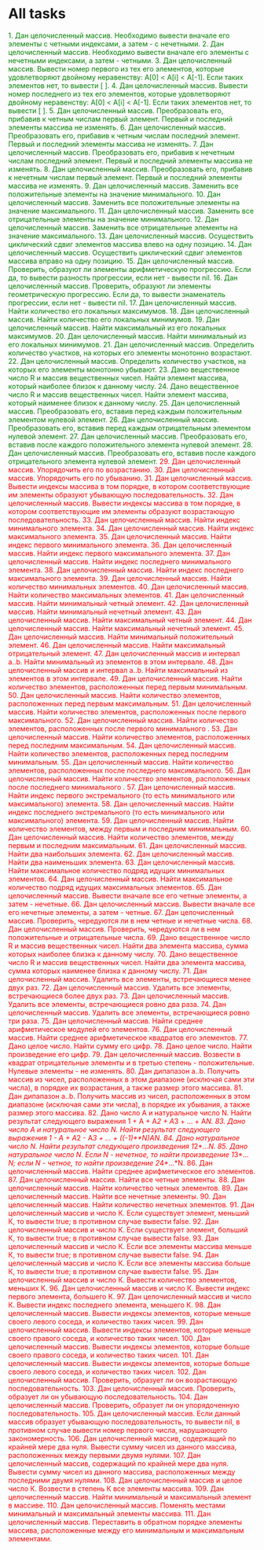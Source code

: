 # All tasks

<span style ='color:green'>1. Дан целочисленный массив. Необходимо вывести вначале его элементы с четными индексами, а затем - с нечетными.</span>
<span style ='color:green'>2. Дан целочисленный массив. Необходимо вывести вначале его элементы с нечетными индексами, а затем - четными.
<span style ='color:green'>3. Дан целочисленный массив. Вывести номер первого из тех его элементов, которые удовлетворяют двойному неравенству: A[0] < A[i] < A[-1]. Если таких элементов нет, то вывести [ ].
<span style ='color:green'>4. Дан целочисленный массив. Вывести номер последнего из тех его элементов, которые удовлетворяют двойному неравенству: A[0] < A[i] < A[-1]. Если таких элементов нет, то вывести [ ].
<span style ='color:green'>5. Дан целочисленный массив. Преобразовать его, прибавив к четным числам первый элемент. Первый и последний элементы массива не изменять.
<span style ='color:green'>6. Дан целочисленный массив. Преобразовать его, прибавив к четным числам последний элемент. Первый и последний элементы массива не изменять.
<span style ='color:green'>7. Дан целочисленный массив. Преобразовать его, прибавив к нечетным числам последний элемент. Первый и последний элементы массива не изменять.
<span style ='color:green'>8. Дан целочисленный массив. Преобразовать его, прибавив к нечетным числам первый элемент. Первый и последний элементы массива не изменять.
<span style ='color:green'>9. Дан целочисленный массив. Заменить все положительные элементы на значение минимального.
<span style ='color:green'>10. Дан целочисленный массив. Заменить все положительные элементы на значение максимального.
<span style ='color:green'>11. Дан целочисленный массив. Заменить все отрицательные элементы на значение минимального.
<span style ='color:green'>12. Дан целочисленный массив. Заменить все отрицательные элементы на значение максимального.
<span style ='color:green'>13. Дан целочисленный массив. Осуществить циклический сдвиг элементов массива влево на одну позицию.
<span style ='color:green'>14. Дан целочисленный массив. Осуществить циклический сдвиг элементов массива вправо на одну позицию.
<span style ='color:green'>15. Дан целочисленный массив. Проверить, образуют ли элементы арифметическую прогрессию. Если да, то вывести разность прогрессии, если нет - вывести nil.
<span style ='color:green'>16. Дан целочисленный массив. Проверить, образуют ли элементы геометрическую прогрессию. Если да, то вывести знаменатель прогрессии, если нет - вывести nil.
<span style ='color:green'>17. Дан целочисленный массив. Найти количество его локальных максимумов.
<span style ='color:green'>18. Дан целочисленный массив. Найти количество его локальных минимумов.
<span style ='color:green'>19. Дан целочисленный массив. Найти максимальный из его локальных максимумов.
<span style ='color:green'>20. Дан целочисленный массив. Найти минимальный из его локальных минимумов.
<span style ='color:green'>21. Дан целочисленный массив. Определить количество участков, на которых его элементы монотонно возрастают.
<span style ='color:green'>22. Дан целочисленный массив. Определить количество участков, на которых его элементы монотонно убывают.
<span style ='color:green'>23. Дано вещественное число R и массив вещественных чисел. Найти элемент массива, который наиболее близок к данному числу.
<span style ='color:green'>24. Дано вещественное число R и массив вещественных чисел. Найти элемент массива, который наименее близок к данному числу.
<span style ='color:green'>25. Дан целочисленный массив. Преобразовать его, вставив перед каждым положительным элементом нулевой элемент.
<span style ='color:green'>26. Дан целочисленный массив. Преобразовать его, вставив перед каждым отрицательным элементом нулевой элемент.
<span style ='color:green'>27. Дан целочисленный массив. Преобразовать его, вставив после каждого положительного элемента нулевой элемент.
<span style ='color:green'>28. Дан целочисленный массив. Преобразовать его, вставив после каждого отрицательного элемента нулевой элемент.
<span style ='color:red'>29. Дан целочисленный массив. Упорядочить его по возрастанию.
<span style ='color:red'>30. Дан целочисленный массив. Упорядочить его по убыванию.
<span style ='color:red'>31. Дан целочисленный массив. Вывести индексы массива в том порядке, в котором соответствующие им элементы образуют убывающую последовательность.
<span style ='color:red'>32. Дан целочисленный массив. Вывести индексы массива в том порядке, в котором соответствующие им элементы образуют возрастающую последовательность.
<span style ='color:red'>33. Дан целочисленный массив. Найти индекс минимального элемента.
<span style ='color:red'>34. Дан целочисленный массив. Найти индекс максимального элемента.
<span style ='color:red'>35. Дан целочисленный массив. Найти индекс первого минимального элемента.
<span style ='color:red'>36. Дан целочисленный массив. Найти индекс первого максимального элемента.
<span style ='color:red'>37. Дан целочисленный массив. Найти индекс последнего минимального элемента.
<span style ='color:red'>38. Дан целочисленный массив. Найти индекс последнего максимального элемента.
<span style ='color:red'>39. Дан целочисленный массив. Найти количество минимальных элементов.
<span style ='color:red'>40. Дан целочисленный массив. Найти количество максимальных элементов.
<span style ='color:red'>41. Дан целочисленный массив. Найти минимальный четный элемент.
<span style ='color:red'>42. Дан целочисленный массив. Найти минимальный нечетный элемент.
<span style ='color:red'>43. Дан целочисленный массив. Найти максимальный четный элемент.
<span style ='color:red'>44. Дан целочисленный массив. Найти максимальный нечетный элемент.
<span style ='color:red'>45. Дан целочисленный массив. Найти минимальный положительный элемент.
<span style ='color:red'>46. Дан целочисленный массив. Найти максимальный отрицательный элемент.
<span style ='color:red'>47. Дан целочисленный массив и интервал a..b. Найти минимальный из элементов в этом интервале.
<span style ='color:red'>48. Дан целочисленный массив и интервал a..b. Найти максимальный из элементов в этом интервале.
<span style ='color:red'>49. Дан целочисленный массив. Найти количество элементов, расположенных перед первым минимальным.
<span style ='color:red'>50. Дан целочисленный массив. Найти количество элементов, расположенных перед первым максимальным.
<span style ='color:red'>51. Дан целочисленный массив. Найти количество элементов, расположенных после первого максимального.
<span style ='color:red'>52. Дан целочисленный массив. Найти количество элементов, расположенных после первого минимального .
<span style ='color:red'>53. Дан целочисленный массив. Найти количество элементов, расположенных перед последним максимальным.
<span style ='color:red'>54. Дан целочисленный массив. Найти количество элементов, расположенных перед последним минимальным.
<span style ='color:red'>55. Дан целочисленный массив. Найти количество элементов, расположенных после последнего максимального.
<span style ='color:red'>56. Дан целочисленный массив. Найти количество элементов, расположенных после последнего минимального .
<span style ='color:red'>57. Дан целочисленный массив. Найти индекс первого экстремального (то есть минимального или максимального) элемента.
<span style ='color:red'>58. Дан целочисленный массив. Найти индекс последнего экстремального (то есть минимального или максимального) элемента.
<span style ='color:red'>59. Дан целочисленный массив. Найти количество элементов, между первым и последним минимальным.
<span style ='color:red'>60. Дан целочисленный массив. Найти количество элементов, между первым и последним максимальным.
<span style ='color:red'>61. Дан целочисленный массив. Найти два наибольших элемента.
<span style ='color:red'>62. Дан целочисленный массив. Найти два наименьших элемента.
<span style ='color:red'>63. Дан целочисленный массив. Найти максимальное количество подряд идущих минимальных элементов.
<span style ='color:red'>64. Дан целочисленный массив. Найти максимальное количество подряд идущих максимальных элементов.
<span style ='color:red'>65. Дан целочисленный массив. Вывести вначале все его четные элементы, а затем - нечетные.
<span style ='color:red'>66. Дан целочисленный массив. Вывести вначале все его нечетные элементы, а затем - четные.
<span style ='color:red'>67. Дан целочисленный массив. Проверить, чередуются ли в нем четные и нечетные числа.
<span style ='color:red'>68. Дан целочисленный массив. Проверить, чередуются ли в нем положительные и отрицательные числа.
<span style ='color:red'>69. Дано вещественное число R и массив вещественных чисел. Найти два элемента массива, сумма которых наиболее близка к данному числу.
<span style ='color:red'>70. Дано вещественное число R и массив вещественных чисел. Найти два элемента массива, сумма которых наименее близка к данному числу.
<span style ='color:red'>71. Дан целочисленный массив. Удалить все элементы, встречающиеся менее двух раз.
<span style ='color:red'>72. Дан целочисленный массив. Удалить все элементы, встречающиеся более двух раз.
<span style ='color:red'>73. Дан целочисленный массив. Удалить все элементы, встречающиеся ровно два раза.
<span style ='color:red'>74. Дан целочисленный массив. Удалить все элементы, встречающиеся ровно три раза.
<span style ='color:red'>75. Дан целочисленный массив. Найти среднее арифметическое модулей его элементов.
<span style ='color:red'>76. Дан целочисленный массив. Найти среднее арифметическое квадратов его элементов.
<span style ='color:red'>77. Дано целое число. Найти сумму его цифр.
<span style ='color:red'>78. Дано целое число. Найти произведение его цифр.
<span style ='color:red'>79. Дан целочисленный массив. Возвести в квадрат отрицательные элементы и в третью степень - положительные. Нулевые элементы - не изменять.
<span style ='color:red'>80. Дан дипапазон a..b. Получить массив из чисел, расположенных в этом диапазоне (исключая сами эти числа), в порядке их возрастания, а также размер этого массива.
<span style ='color:red'>81. Дан дипапазон a..b. Получить массив из чисел, расположенных в этом диапазоне (исключая сами эти числа), в порядке их убывания, а также размер этого массива.
<span style ='color:red'>82. Дано число А и натуральное число N. Найти результат следующего выражения 1 + А + А*2 + А*3 + … + А*N.
<span style ='color:red'>83. Дано число А и натуральное число N. Найти результат следующего выражения 1 - А + А*2 - А*3 + … + ((-1)**N)*А*N.
<span style ='color:red'>84. Дано натуральное число N. Найти результат следующего произведения 1*2*…*N.
<span style ='color:red'>85. Дано натуральное число N. Если N - нечетное, то найти произведение 1*3*…*N; если N - четное, то найти произведение 2*4*…*N.
<span style ='color:red'>86. Дан целочисленный массив. Найти среднее арифметическое его элементов.
<span style ='color:red'>87. Дан целочисленный массив. Найти все четные элементы.
<span style ='color:red'>88. Дан целочисленный массив. Найти количество четных элементов.
<span style ='color:red'>89. Дан целочисленный массив. Найти все нечетные элементы.
<span style ='color:red'>90. Дан целочисленный массив. Найти количество нечетных элементов.
<span style ='color:red'>91. Дан целочисленный массив и число К. Если существует элемент, меньший К, то вывести true; в противном случае вывести false.
<span style ='color:red'>92. Дан целочисленный массив и число К. Если существует элемент, больший К, то вывести true; в противном случае вывести false.
<span style ='color:red'>93. Дан целочисленный массив и число К. Если все элементы массива меньше К, то вывести true; в противном случае вывести false.
<span style ='color:red'>94. Дан целочисленный массив и число К. Если все элементы массива больше К, то вывести true; в противном случае вывести false.
<span style ='color:red'>95. Дан целочисленный массив и число К. Вывести количество элементов, меньших К.
<span style ='color:red'>96. Дан целочисленный массив и число К. Вывести индекс первого элемента, большего К.
<span style ='color:red'>97. Дан целочисленный массив и число К. Вывести индекс последнего элемента, меньшего К.
<span style ='color:red'>98. Дан целочисленный массив. Вывести индексы элементов, которые меньше своего левого соседа, и количество таких чисел.
<span style ='color:red'>99. Дан целочисленный массив. Вывести индексы элементов, которые меньше своего правого соседа, и количество таких чисел.
<span style ='color:red'>100. Дан целочисленный массив. Вывести индексы элементов, которые больше своего правого соседа, и количество таких чисел.
<span style ='color:red'>101. Дан целочисленный массив. Вывести индексы элементов, которые больше своего левого соседа, и количество таких чисел.
<span style ='color:red'>102. Дан целочисленный массив. Проверить, образует ли он возрастающую последовательность.
<span style ='color:red'>103. Дан целочисленный массив. Проверить, образует ли он убывающую последовательность.
<span style ='color:red'>104. Дан целочисленный массив. Проверить, образует ли он упорядоченную последовательность.
<span style ='color:red'>105. Дан целочисленный массив. Если данный массив образует убывающую последовательность, то вывести nil, в противном случае вывести номер первого числа, нарушающего закономерность.
<span style ='color:red'>106. Дан целочисленный массив, содержащий по крайней мере два нуля. Вывести сумму чисел из данного массива, расположенных между первыми двумя нулями.
<span style ='color:red'>107. Дан целочисленный массив, содержащий по крайней мере два нуля. Вывести сумму чисел из данного массива, расположенных между последними двумя нулями.
<span style ='color:red'>108. Дан целочисленный массив и целое число К. Возвести в степень К все элементы массива.
<span style ='color:red'>109. Дан целочисленный массив. Найти минимальный и максимальный элемент в массиве.
<span style ='color:red'>110. Дан целочисленный массив. Поменять местами минимальный и максимальный элементы массива.
<span style ='color:red'>111. Дан целочисленный массив. Переставить в обратном порядке элементы массива, расположенные между его минимальным и максимальным элементами.
